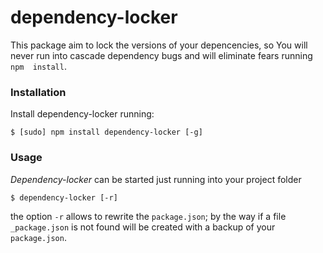 # dependency-locker

This package aim to lock the versions of your depencencies, so You will never run into cascade dependency bugs and will eliminate fears running `npm  install`.

### Installation  

Install dependency-locker running:

    $ [sudo] npm install dependency-locker [-g]

### Usage  

_Dependency-locker_ can be started just running into your project folder

    $ dependency-locker [-r]

the option `-r` allows to rewrite the `package.json`; by the way if a file `_package.json` is not found will be created with a backup of your `package.json`.